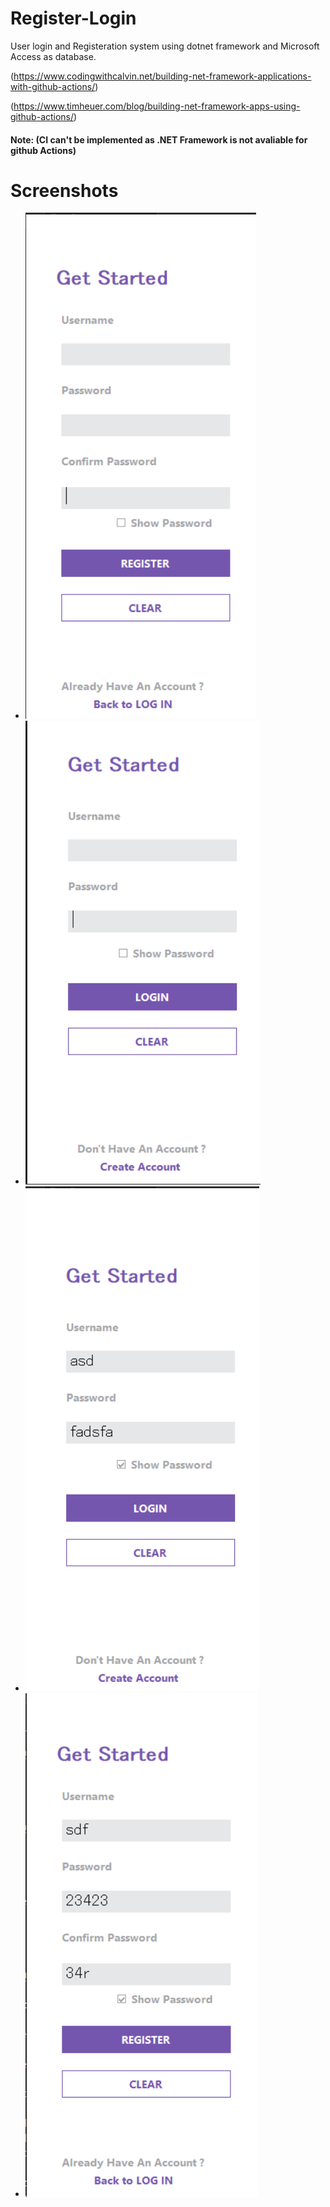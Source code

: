 # Register-Login
User login and Registeration system using dotnet framework and Microsoft Access as database.

(https://www.codingwithcalvin.net/building-net-framework-applications-with-github-actions/)

(https://www.timheuer.com/blog/building-net-framework-apps-using-github-actions/)

#### Note: (CI can't be implemented as .NET Framework is not avaliable for github Actions)

# Screenshots
- ![FIRST](asserts/1.png)
- ![SECOND](asserts/2.png)
- ![THIRD](asserts/3.png)
- ![FOURTH](asserts/4.png)
